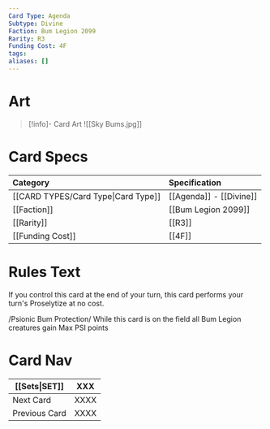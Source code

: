 ```yaml
---
Card Type: Agenda
Subtype: Divine
Faction: Bum Legion 2099
Rarity: R3
Funding Cost: 4F
tags: 
aliases: []
---
```

# Art

> [!info]- Card Art
> ![[Sky Bums.jpg]]

# Card Specs

| Category                            | Specification     |
|:----------------------------------- |:----------------- |
| [[CARD TYPES/Card Type\|Card Type]] | [[Agenda]] - [[Divine]] |
| [[Faction]]                         | [[Bum Legion 2099]]              |
| [[Rarity]]                          | [[R3]]              |
| [[Funding Cost]]                    | [[4F]]            |

# Rules Text

If you control this card at the end of your turn, this card performs your turn's Proselytize at no cost.
  
/Psionic Bum Protection/ 
While this card is on the field all Bum Legion creatures gain Max PSI points

# Card Nav

| [[Sets\|SET]] | XXX |  
| --- | --- |  
| Next Card | XXXX |  
| Previous Card | XXXX |  

